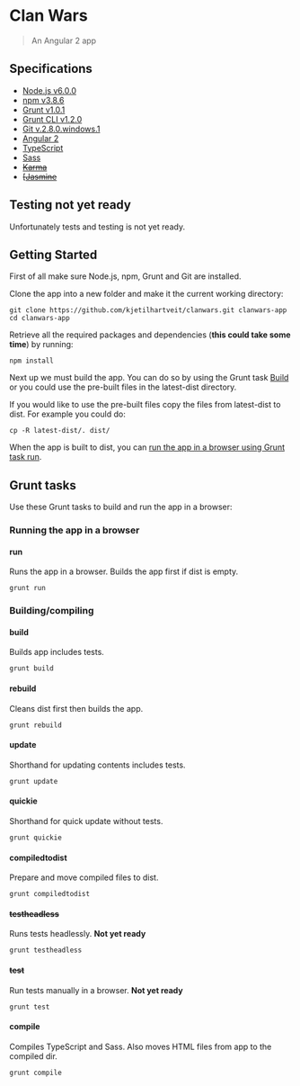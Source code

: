 # Clan Wars

> An Angular 2 app

## Specifications

 * [Node.js v6.0.0](https://www.nodejs.org/)
 * [npm v3.8.6](https://www.npmjs.org/)
 * [Grunt v1.0.1](http://gruntjs.com/) 
 * [Grunt CLI v1.2.0](http://gruntjs.com/) 
 * [Git v.2.8.0.windows.1](https://git-scm.com/)
 * [Angular 2](https://angular.io/)
 * [TypeScript](https://www.typescriptlang.org/)
 * [Sass](https://angular.io/)
 * ~~[Karma](http://karma-runner.github.io/)~~
 * ~~[[Jasmine](http://jasmine.github.io/)~~

## Testing not yet ready

Unfortunately tests and testing is not yet ready.

## Getting Started

First of all make sure Node.js, npm, Grunt and Git are installed.

Clone the app into a new folder and make it the current working directory:

```shell
git clone https://github.com/kjetilhartveit/clanwars.git clanwars-app
cd clanwars-app
```

Retrieve all the required packages and dependencies (**this could take some time**) by running:

```shell
npm install
```

Next up we must build the app. You can do so by using the Grunt task [Build](#build) 
or you could use the pre-built files in the latest-dist directory.

If you would like to use the pre-built files copy the files from latest-dist to dist. For example you could do:

```shell
cp -R latest-dist/. dist/
```

When the app is built to dist, you can [run the app in a browser using Grunt task run](#run).

## Grunt tasks

Use these Grunt tasks to build and run the app in a browser:

### Running the app in a browser

#### run

Runs the app in a browser. Builds the app first if dist is empty.

```shell
grunt run
```

### Building/compiling

#### build

Builds app includes tests.

```shell
grunt build
```

#### rebuild

Cleans dist first then builds the app.

```shell
grunt rebuild
```

#### update

Shorthand for updating contents includes tests.

```shell
grunt update
```

#### quickie

Shorthand for quick update without tests.

```shell
grunt quickie
```

#### compiledtodist

Prepare and move compiled files to dist.

```shell
grunt compiledtodist
```

#### ~~testheadless~~

Runs tests headlessly. **Not yet ready**

```shell
grunt testheadless
```

#### ~~test~~

Run tests manually in a browser. **Not yet ready**

```shell
grunt test
```

#### compile

Compiles TypeScript and Sass. Also moves HTML files from app to the compiled dir.

```shell
grunt compile
```